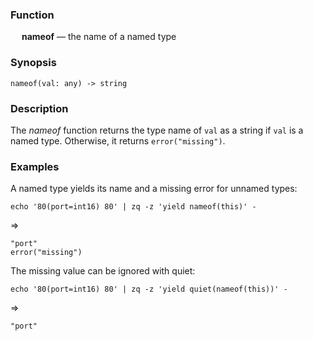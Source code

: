 ### Function

&emsp; **nameof** &mdash; the name of a named type

### Synopsis

```
nameof(val: any) -> string
```
### Description

The _nameof_ function returns the type name of `val` as a string if `val` is a named type.
Otherwise, it returns `error("missing")`.

### Examples

A named type yields its name and a missing error for unnamed types:
```mdtest-command
echo '80(port=int16) 80' | zq -z 'yield nameof(this)' -
```
=>
```mdtest-output
"port"
error("missing")
```

The missing value can be ignored with quiet:
```mdtest-command
echo '80(port=int16) 80' | zq -z 'yield quiet(nameof(this))' -
```
=>
```mdtest-output
"port"
```
